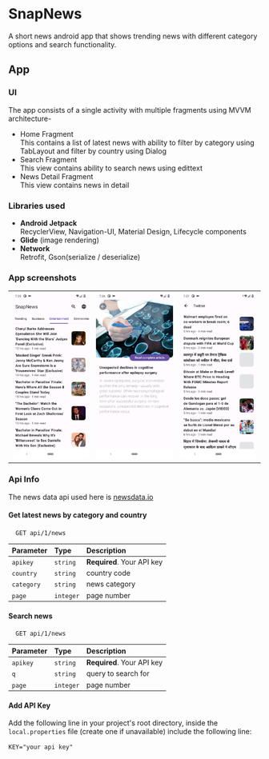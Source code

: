 
# SnapNews

A short news android app that shows trending news with different category options and search functionality.

## App

### UI
The app consists of a single activity with multiple fragments using MVVM architecture-  

- Home Fragment  
  This contains a list of latest news with ability to filter by category using TabLayout and filter by country using Dialog
- Search Fragment  
  This view contains ability to search news using edittext
- News Detail Fragment  
  This view contains news in detail

### Libraries used

- **Android Jetpack**  
  RecyclerView, Navigation-UI, Material Design, Lifecycle components
- **Glide** (image rendering)
- **Network**  
  Retrofit, Gson(serialize / deserialize)

### App screenshots
<table>
  <td><img src="https://github.com/REXRITZ/SnapNews/blob/main/app%20ss/page1.png" width="220" /> </td>
  <td><img src="https://github.com/REXRITZ/SnapNews/blob/main/app%20ss/page2.png" width="220" /> </td>
  <td><img src="https://github.com/REXRITZ/SnapNews/blob/main/app%20ss/page3.png" width="220" /> </td>
</table>

### Api Info
The news data api used here is [newsdata.io](https://newsdata.io/docs)

#### Get latest news by category and country

```
  GET api/1/news
```

| Parameter | Type     | Description                |
| :-------- | :------- | :------------------------- |
| `apikey` | `string` | **Required**. Your API key |
| `country` | `string` | country code |
| `category` | `string` | news category |
| `page` | `integer` | page number |

#### Search news

```
  GET api/1/news
```

| Parameter | Type     | Description                       |
| :-------- | :------- | :-------------------------------- |
| `apikey` | `string` | **Required**. Your API key |
| `q` | `string` | query to search for |
| `page` | `integer` | page number |

#### Add API Key
Add the following line in your project's root directory, inside the `local.properties` file (create one if unavailable) include the following line:
```
KEY="your api key"
```


